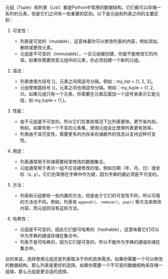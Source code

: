 元组（Tuple）和列表（List）都是Python中常用的数据结构，它们都可以存储一系列的元素，但是它们之间有一些重要的区别。以下是元组和列表之间的主要区别：

1. 可变性： 
    - 列表是可变的（mutable），这意味着你可以修改列表的内容，例如添加、删除或更改元素。
    - 元组是不可变的（immutable），一旦元组被创建，你就不能修改它的内容。如果你需要改变元组中的元素，你必须创建一个新的元组。

2. 语法：

    - 列表使用方括号 []，元素之间用逗号分隔。例如：my_list = [1, 2, 3]。
    - 元组使用圆括号 ()，元素之间也用逗号分隔。例如：my_tuple = (1, 2, 3)。如果元组只有一个元素，你需要在元素后面加一个逗号来表示它是元组，如 my_tuple = (1,)。

3. 性能：

    - 由于元组是不可变的，所以它们在某些情况下比列表更快，更节省内存。例如，如果你有一个不变的元素集，使用元组会比使用列表更有效率。
    - 列表由于其可变性，需要更多的内存来存储额外的信息以支持这种可变性。
4. 用途：

    - 列表通常用于存储需要经常修改的数据集合。
    - 元组通常用于表示一组不应该被修改的值，例如日期（年、月、日）或坐标（x, y）。它们也常用在字典中作为键，因为字典的键必须是不可变的。
5. 方法：

    - 列表和元组都有一些内置的方法，但是由于它们的可变性不同，所以可用的方法也不同。例如，列表有 `append()`、`remove()`、`pop()` 等方法来修改内容，而元组则没有这些方法。

6. 哈希性：

    - 元组是不可变的，因此它们是可哈希的（hashable），这意味着它们可以作为字典的键或存储在集合中。
    - 列表不是可哈希的，因为它们是可变的，所以不能作为字典的键或存储在集合中。

总的来说，选择使用元组还是列表取决于你的具体需求。如果你需要一个可以修改的数据结构，那么列表是更好的选择。如果你需要一个不可变的数据结构来存储一组值，那么元组是更合适的选择。